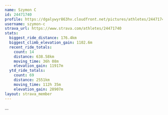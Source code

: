 ```yaml
---
name: Szymon C
id: 24471740
profile: https://dgalywyr863hv.cloudfront.net/pictures/athletes/24471740/7213253/2/large.jpg
username: szymon-c
strava_url: https://www.strava.com/athletes/24471740
stats:
  biggest_ride_distance: 176.4km
  biggest_climb_elevation_gain: 1102.6m
  recent_ride_totals:
    count: 14
    distance: 638.58km
    moving_time: 36h 08m
    elevation_gain: 11917m
  ytd_ride_totals:
    count: 69
    distance: 2551km
    moving_time: 112h 35m
    elevation_gain: 28907m
layout: strava_member
--- 
```

...
